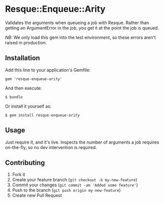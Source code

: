 # Resque::Enqueue::Arity

Validates the arguments when queueing a job with Resque. Rather than getting an ArgumentError in the job, you get it at the point the job is queued.

*NB:* We only load this gem into the test environment, so these errors aren't raised in production.

## Installation

Add this line to your application's Gemfile:

    gem 'resque-enqueue-arity'

And then execute:

    $ bundle

Or install it yourself as:

    $ gem install resque-enqueue-arity

## Usage

Just require it, and it's live. Inspects the number of arguments a job requires on-the-fly, so no dev intervention is required.

## Contributing

1. Fork it
2. Create your feature branch (`git checkout -b my-new-feature`)
3. Commit your changes (`git commit -am 'Added some feature'`)
4. Push to the branch (`git push origin my-new-feature`)
5. Create new Pull Request
